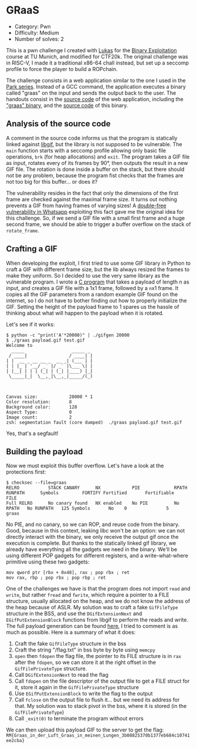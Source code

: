 # GRaaS

- Category: Pwn
- Difficulty: Medium
- Number of solves: 2

This is a pwn challenge I created with [Lukas](https://github.com/hertelukas) for the [Binary Exploitation](https://www.sec.in.tum.de/i20/teaching/ws2022/binary-exploitation) course at TU Munich, and modified for CTF20k. The original challenge was in RISC-V, I made it a traditional x86-64 chall instead, but set up a seccomp profile to force the player to build a ROPchain.

The challenge consists in a web application similar to the one I used in the [Park series](../../MiscPark/). Instead of a GCC command, the application executes a binary called "graas" on the input and sends the output back to the user.
The handouts consist in the [source code](./src/app/) of the web application, including the ["graas" binary](./src/app/graas), and the [source code](./src/graas.c) of this binary.

## Analysis of the source code

A comment in the source code informs us that the program is statically linked against [libgif](https://sourceforge.net/p/giflib/code/ci/5.2.2/tree/), but the library is not supposed to be vulnerable. The `main` function starts with a seccomp profile allowing only basic file operations, `brk` (for heap allocations) and `exit`. The program takes a GIF file as input, rotates every of its frames by 90°, then outputs the result in a new GIF file. The rotation is done inside a buffer on the stack, but there should not be any problem, because the program fist checks that the frames are not too big for this buffer... or does it?

The vulnerability resides in the fact that only the dimensions of the first frame are checked against the maximal frame size. It turns out nothing prevents a GIF from having frames of varying sizes! A [double-free vulnerability in Whatsapp](https://awakened1712.github.io/hacking/hacking-whatsapp-gif-rce/) exploiting this fact gave me the original idea for this challenge. So, if we send a GIF file with a small first frame and a huge second frame, we should be able to trigger a buffer overflow on the stack of `rotate_frame`.

## Crafting a GIF

When developing the exploit, I first tried to use some GIF library in Python to craft a GIF with different frame size, but the lib always resized the frames to make they uniform. So I decided to use the very same library as the vulnerable program. I wrote a [C program](./solve/gifgen.c) that takes a payload of length n as input, and creates a GIF file with a 1x1 frame, followed by a `n`x1 frame. It copies all the GIF parameters from a random example GIF found on the internet, so I do not have to bother finding out how to properly initialize the GIF. Setting the height of the payload frame to 1 spares us the hassle of thinking about what will happen to the payload when it is rotated.

Let's see if it works:
```
$ python -c "print('A'*20000)" | ./gifgen 20000
$ ./graas payload.gif test.gif
Welcome to
  _____                  _____ _
 / ____|                / ____| |
| |  __ _ __ __ _  __ _| (___ | |
| | |_ | '__/ _` |/ _` |\___ \| |
| |__| | | | (_| | (_| |____) |_|
 \_____|_|  \__,_|\__,_|_____/(_)



Canvas size:            20000 * 1
Color resolution:       8
Background color:       128
Aspect Type:            0
Image count:            2
zsh: segmentation fault (core dumped)  ./graas payload.gif test.gif
```

Yes, that's a segfault!

## Building the payload

Now we must exploit this buffer overflow. Let's have a look at the protections first:
```
$ checksec --file=graas
RELRO           STACK CANARY      NX            PIE             RPATH      RUNPATH      Symbols         FORTIFY Fortified       Fortifiable     FILE
Full RELRO      No canary found   NX enabled    No PIE          No RPATH   No RUNPATH   125 Symbols       No    0               5               graas
```
No PIE, and no canary, so we can ROP, and reuse code from the binary.
Good, because in this context, leaking libc won't be an option: we can not directly interact with the binary, we only receive the output gif once the execution is complete. But thanks to the statically linked gif library, we already have everything all the gadgets we need in the binary. We'll be using different POP gadgets for different registers, and a write-what-where primitive using these two gadgets:
```
mov qword ptr [rbx + 0x48], rax ; pop rbx ; ret
mov rax, rbp ; pop rbx ; pop rbp ; ret
```

One of the challenges we have is that the program does not import `read` and `write`, but rather `fread` and `fwrite`, which require a pointer to a FILE structure, usually allocated on the heap, and we do not know the address of the heap because of ASLR. My solution was to craft a fake `GifFileType` structure in the BSS, and use the `DGifExtensionNext` and `EGifPutExtensionBlock` functions from libgif to perform the reads and write. The full payload generation can be found [here](./solve/exploit.py), I tried to comment is as much as possible. Here is a summary of what it does:
1. Craft the fake `GifFileType` structure in the bss
2. Craft the string "/flag.txt" in bss byte by byte using `memcpy`
3. `open` then `fdopen` the flag file, the pointer to its FILE structure is in `rax` after the `fdopen`, so we can store it at the right offset in the `GifFilePrivateType` structure.
4. Call `DGifExtensionNext` to read the flag
5. Call `fdopen` on the file descriptor of the output file to get a FILE struct for it, store it again in the `GifFilePrivateType` structure
6. Use `EGifPutExtensionBlock` to write the flag to the output
7. Call `fclose` on the output file to flush it... but we need its address for that. My solution was to stack pivot in the bss, where it is stored (in the `GifFilePrivateType`)
8. Call `_exit(0)` to terminate the program without errors

We can then upload this payload GIF to the server to get the flag: `RM{Graas_in_der_Luft_Graas_in_meinen_Lungen_3b08825370b1377eb684c10741ee2cba}
`
